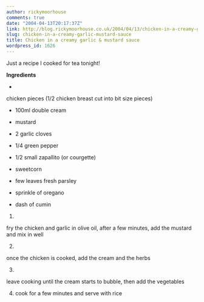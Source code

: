 ```yaml
---
author: rickymoorhouse
comments: true
date: "2004-04-13T20:17:37Z"
link: http://blog.rickymoorhouse.co.uk/2004/04/13/chicken-in-a-creamy-garlic-mustard-sauce/
slug: chicken-in-a-creamy-garlic-mustard-sauce
title: Chicken in a creamy garlic & mustard sauce
wordpress_id: 1626
---
```


Just a recipe I cooked for tea tonight!
  

  

**Ingredients**




  * 
chicken pieces (1/2 chicken breast cut into bit size pieces)



  * 100ml double cream


  * mustard


  * 2 garlic cloves


  * 1/4 green pepper


  * 1/2 small zapallito (or courgette)


  * sweetcorn


  * few leaves fresh parsley


  * sprinkle of oregano


  * dash of cumin




  1. 
fry the chicken and garlic in olive oil, after a few minutes, add the mustard and mix in well



  2. 
once the chicken is cooked, add the cream and the herbs



  3. 
leave cooking until the cream starts to bubble, then add the vegetables



  4. cook for a few minutes and serve with rice


